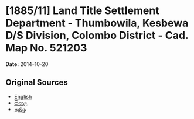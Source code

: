 # [1885/11] Land Title Settlement Department - Thumbowila, Kesbewa D/S Division, Colombo District - Cad. Map No. 521203

**Date:** 2014-10-20

## Original Sources

- [English](https://documents.gov.lk/view/extra-gazettes/2014/10/1885-11_E.pdf)
- [සිංහල](https://documents.gov.lk/view/extra-gazettes/2014/10/1885-11_S.pdf)
- [தமிழ்](https://documents.gov.lk/view/extra-gazettes/2014/10/1885-11_T.pdf)

